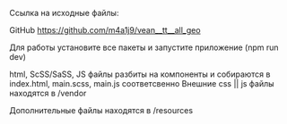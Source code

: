 Ссылка на исходные файлы:

GitHub https://github.com/m4a1j9/vean__tt__all_geo


Для работы установите все пакеты и запустите приложение (npm run dev)


html, ScSS/SaSS, JS файлы разбиты на компоненты и собираются в index.html, main.scss, main.js соответсвенно
Внешние css || js файлы находятся в /vendor


Дополнительные файлы находятся в /resources


